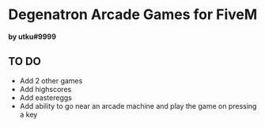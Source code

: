 # Degenatron Arcade Games for FiveM

**by utku#9999**

## TO DO

- Add 2 other games
- Add highscores
- Add eastereggs
- Add ability to go near an arcade machine and play the game on pressing a key
